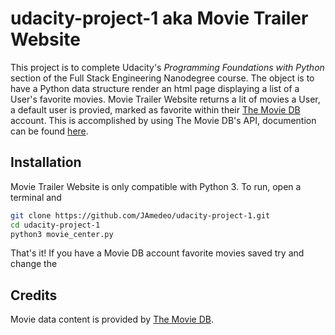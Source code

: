 # udacity-project-1 aka Movie Trailer Website

This project is to complete Udacity's *Programming Foundations with Python* section of the Full Stack Engineering Nanodegree course.  The object is to have a Python data structure render an html page displaying a list of a User's favorite movies.  Movie Trailer Website returns a lit of movies a User, a default user is provied, marked as favorite within their [The Movie DB](https://www.themoviedb.org/) account.  This is accomplished by using The Movie DB's API, documention can be found [here](https://developers.themoviedb.org/3/getting-started).

## Installation

Movie Trailer Website is only compatible with Python 3.  To run, open a terminal and

```bash
git clone https://github.com/JAmedeo/udacity-project-1.git
cd udacity-project-1
python3 movie_center.py
```
That's it!  If you have a Movie DB account favorite movies saved try and change the 



## Credits

Movie data content is provided by [The Movie DB](https://www.themoviedb.org/).
